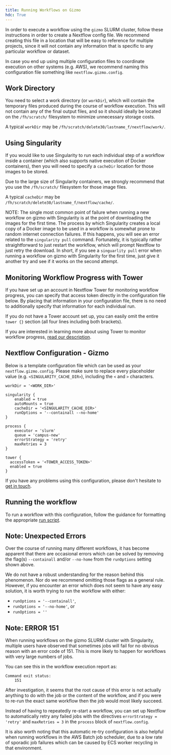 ```yaml
---
title: Running Workflows on Gizmo
hdc: True
---
```


In order to execute a workflow using the `gizmo` SLURM cluster, follow these
instructions in order to create a Nextflow config file. We recommend creating
this file in a location that will be easy to reference for multiple projects,
since it will not contain any information that is specific to any particular
workflow or dataset.

In case you end up using multiple configuration files to coordinate execution
on other systems (e.g. AWS), we recommend naming this configuration file
something like `nextflow.gizmo.config`.

## Work Directory

You need to select a work directory (or `workDir`), which will contain the temporary
files produced during the course of workflow execution. This will not contain
any of the final output files, and so it should ideally be located on the
`/fh/scratch/` filesystem to minimize unnecessary storage costs.

A typical `workDir` may be `/fh/scratch/delete30/lastname_f/nextflow/work/`.

## Using Singularity

If you would like to use Singularity to run each individual step of a workflow
inside a container (which also supports native execution of Docker containers),
then you will need to specify a `cacheDir` location for those images to be stored.

Due to the large size of Singularity containers, we strongly recommend that
you use the `/fh/scratch/` filesystem for those image files.

A typical `cacheDir` may be `/fh/scratch/delete30/lastname_f/nextflow/cache/`.

NOTE: The single most common point of failure when running a new workflow
on gizmo with Singularity is at the point of downloading the images for the
first time. The process by which Singularity creates a local copy of a Docker
image to be used in a workflow is somewhat prone to random internet connection
failures. If this happens, you will see an error related to the `singularity pull`
command. Fortunately, it is typically rather straightforward to just restart
the workflow, which will prompt Nextflow to just retry the download. In short,
if you see a `singuarlity pull` error when running a workflow on gizmo with
Singularity for the first time, just give it another try and see if it works
on the second attempt.

## Monitoring Workflow Progress with Tower

If you have set up an account in Nextflow Tower for monitoring workflow progress,
you can specify that access token directly in the configuration file below.
By placing that information in your configuration file, there is no need to
additionally specify that information for each individual run.

If you do not have a Tower account set up, you can easily omit the entire
`tower {}` section (all four lines including both brackets).

If you are interested in learning more about using Tower to monitor workflow progress,
[read our description](/hdc/workflows/running/tower).

## Nextflow Configuration - Gizmo

Below is a template configuration file which can be used as your `nextflow.gizmo.config`.
Please make sure to replace every placeholder value (e.g. `<SINGULARITY_CACHE_DIR>`),
including the `<` and `>` characters.

```
workDir = '<WORK_DIR>'

singularity {
    enabled = true
    autoMounts = true
    cacheDir = '<SINGULARITY_CACHE_DIR>'
    runOptions = '--containall --no-home'
}

process {
    executor = 'slurm'
    queue = 'campus-new'
    errorStrategy = 'retry'
    maxRetries = 3
}

tower {
  accessToken = '<TOWER_ACCESS_TOKEN>'
  enabled = true
}
```

If you have any problems using this configuration, please don't hesitate to
[get in touch](mailto:sminot@fredhutch.org).

## Running the workflow

To run a workflow with this configuration, follow the guidance for formatting
the appropriate [run script](/hdc/workflows/running/run_script).

## Note: Unexpected Errors

Over the course of running many different workflows, it has become apparent
that there are occasional errors which can be solved by removing the flag(s)
`--containall` and/or `--no-home` from the `runOptions` setting shown above.

We do not have a robust understanding for the reason behind this phenomenon.
Nor do we recommend omitting those flags as a general rule. However, if you
encounter an error which does not seem to have any easy solution, it is worth
trying to run the workflow with either:

- `runOptions = '--containall'`,
- `runOptions = '--no-home'`, or
- `runOptions = ''`

## Note: ERROR 151

When running workflows on the gizmo SLURM cluster with Singularity, multiple users
have observed that sometimes jobs will fail for no obvious reason with an error
code of 151. This is more likely to happen for workflows with very large numbers
of jobs.

You can see this in the workflow execution report as:

```
Command exit status:
    151
```

After investigation, it seems that the root cause of this error is not actually
anything to do with the job or the content of the workflow, and if you were to
re-run the exact same workflow then the job would most likely succeed.

Instead of having to repeatedly re-start a workflow, you can set up Nextflow
to automatically retry any failed jobs with the directives `errorStrategy = 'retry'`
and `maxRetries = 3` in the `process` block of `nextflow.config`.

It is also worth noting that this automatic re-try configuration is also helpful
when running workflows in the AWS Batch job scheduler, due to a low rate of sporadic
job failures which can be caused by ECS worker recycling in that environment.
